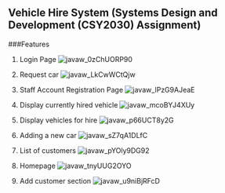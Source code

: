 ## Vehicle Hire System (Systems Design and Development (CSY2030) Assignment)

###Features

1. Login Page
  ![javaw_0zChUORP90](https://user-images.githubusercontent.com/20018470/162602870-3c42dc51-863e-408b-85f6-ffaf7150601d.png)
  
2. Request car
  ![javaw_LkCwWCtQjw](https://user-images.githubusercontent.com/20018470/162602891-fa04285b-cfd6-40e6-b4fa-5de460203ff7.png)

3. Staff Account Registration Page
  ![javaw_lPzG9AJeaE](https://user-images.githubusercontent.com/20018470/162602893-ec25c8c7-9e46-4e39-8823-e276c0800740.png)
  
4. Display currently hired vehicle 
  ![javaw_mcoBYJ4XUy](https://user-images.githubusercontent.com/20018470/162602894-704956ee-92e6-4f60-9e71-4de64853b789.png)

5. Display vehicles for hire
  ![javaw_p66UCT8y2G](https://user-images.githubusercontent.com/20018470/162602895-45b054ec-e380-400d-948c-5eb873ff4ed7.png)

6. Adding a new car
  ![javaw_sZ7qA1DLfC](https://user-images.githubusercontent.com/20018470/162602900-4a8afd96-cadc-4032-907a-2392d37efd72.png)

7. List of customers
  ![javaw_pYOly9DG92](https://user-images.githubusercontent.com/20018470/162602897-3a0320d6-2d27-4920-8f08-cf17cd5db4ee.png)

8. Homepage
  ![javaw_tnyUUG2OYO](https://user-images.githubusercontent.com/20018470/162602901-93f866e6-fd31-4ecc-bc68-a1b5bcc2af85.png)

9. Add customer section
  ![javaw_u9niBjRFcD](https://user-images.githubusercontent.com/20018470/162602902-1871bf51-a6f4-4064-82ad-18263333d017.png)
